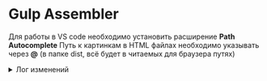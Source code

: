 # Gulp Assembler

Для работы в VS code необходимо установить расширение __Path Autocomplete__
Путь к картинкам в HTML файлах необходимо указывать через __@__ (в папке dist, всё будет в читаемых для браузера путях)

<details>
  <summary>Лог изменений</summary>
  (название коммитов может отличаться от их оригинального названия в истории)
  
    15/02/22
    > Initial commit
    > add file architecture

    17/02/22
    > add watcher function
    >> watcher наблюдает за изменением файлов.
    > add file cleaner function
    >> cleaner выполняет чистку всех файлов в папке dist, и после повторного включения сборщика, собирает все файлы обратно.
    > add html file assembly function
    >> html assembler выполняет функцию сборки файлов из папки html по пути src/html в папку dist/ .

    19/02/22
    > add correct img paths function
    >> функция установки правильных путей файлов из папок в src/ в папку dist/ .

    25/02/22
    > add image to webp format
    >> функция преобразует файлы изображений (.jpg, .png) > .webp формат, для ускорения загрузки и уменьшения объёма файла.
    > add visual file version
    >> данная функция, предотвращает кеширования файлов браузером, путём добавления даты последнего запуска сборщика. Так же добавлен раздел "лог изменений" в README.md файл, для объяснения всех функций коммитов.

</details>